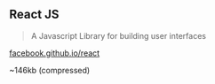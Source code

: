 ## React JS

> A Javascript Library for building user interfaces

[facebook.github.io/react](https://facebook.github.io/react/)

~146kb (compressed)  <!-- .element: class="fragment" -->
